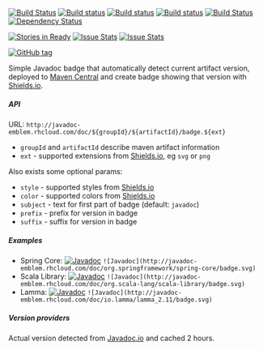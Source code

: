 [![Build Status](https://travis-ci.org/valery1707/javadoc-badge.svg)](https://travis-ci.org/valery1707/javadoc-badge)
[![Build status](https://ci.appveyor.com/api/projects/status/adjgn8p0c3r5f6k1/branch/master?svg=true)](https://ci.appveyor.com/project/valery1707/javadoc-badge/branch/master)
[![Build status](https://codeship.com/projects/8bf6b500-aba3-0133-025d-2a6aaeef6a7e/status?branch=master)](https://codeship.com/projects/131399)
[![Build status](https://circleci.com/gh/valery1707/javadoc-badge.svg?style=svg)](https://circleci.com/gh/valery1707/javadoc-badge)
[![Build Status](https://drone.io/github.com/valery1707/javadoc-badge/status.png)](https://drone.io/github.com/valery1707/javadoc-badge/latest)
[![Dependency Status](https://www.versioneye.com/user/projects/5680e5fdeb4f47003c000271/badge.svg?style=flat)](https://www.versioneye.com/user/projects/5680e5fdeb4f47003c000271)

[![Stories in Ready](https://badge.waffle.io/valery1707/javadoc-badge.png?label=ready&title=Ready)](https://waffle.io/valery1707/javadoc-badge)
[![Issue Stats](http://issuestats.com/github/valery1707/javadoc-badge/badge/pr?style=flat)](http://issuestats.com/github/valery1707/javadoc-badge)
[![Issue Stats](http://issuestats.com/github/valery1707/javadoc-badge/badge/issue?style=flat)](http://issuestats.com/github/valery1707/javadoc-badge)

[![GitHub tag](https://img.shields.io/github/tag/valery1707/javadoc-badge.svg)](https://github.com/valery1707/javadoc-badge/releases)

Simple Javadoc badge that automatically detect current artifact version, deployed to [Maven Central](https://search.maven.org/) and create badge showing that version with [Shields.io](http://shields.io/).

##### API

URL: `http://javadoc-emblem.rhcloud.com/doc/${groupId}/${artifactId}/badge.${ext}`
* `groupId` and `artifactId` describe maven artifact information
* `ext` - supported extensions from [Shields.io](http://shields.io/#styles), eg `svg` or `png`

Also exists some optional params:
* `style` - supported styles from [Shields.io](http://shields.io/#styles)
* `color` - supported colors from [Shields.io](http://shields.io/#your-badge)
* `subject` - text for first part of badge (default: `javadoc`)
* `prefix` - prefix for version in badge
* `suffix` - suffix for version in badge

##### Examples

* Spring Core: [![Javadoc](http://javadoc-emblem.rhcloud.com/doc/org.springframework/spring-core/badge.svg)](http://www.javadoc.io/doc/org.springframework/spring-core) `![Javadoc](http://javadoc-emblem.rhcloud.com/doc/org.springframework/spring-core/badge.svg)`
* Scala Library: [![Javadoc](http://javadoc-emblem.rhcloud.com/doc/org.scala-lang/scala-library/badge.svg)](http://www.javadoc.io/doc/org.scala-lang/scala-library) `![Javadoc](http://javadoc-emblem.rhcloud.com/doc/org.scala-lang/scala-library/badge.svg)`
* Lamma: [![Javadoc](http://javadoc-emblem.rhcloud.com/doc/io.lamma/lamma_2.11/badge.svg)](http://www.javadoc.io/doc/io.lamma/lamma_2.11) `![Javadoc](http://javadoc-emblem.rhcloud.com/doc/io.lamma/lamma_2.11/badge.svg)`

##### Version providers

Actual version detected from [Javadoc.io](http://www.javadoc.io) and cached 2 hours.
